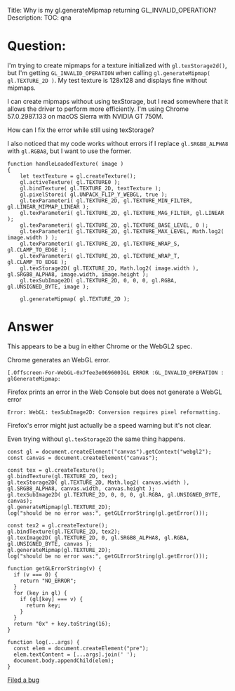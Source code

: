 Title: Why is my gl.generateMipmap returning GL_INVALID_OPERATION?
Description:
TOC: qna

# Question:

I'm trying to create mipmaps for a texture initialized with `gl.texStorage2d()`, but I'm getting `GL_INVALID_OPERATION` when calling `gl.generateMipmap( gl.TEXTURE_2D )`. My test texture is 128x128 and displays fine without mipmaps.

I can create mipmaps without using texStorage, but I read somewhere that it allows the driver to perform more efficiently. I'm using Chrome  57.0.2987.133 on macOS Sierra with NVIDIA GT 750M.

How can I fix the error while still using texStorage?

I also noticed that my code works without errors if I replace `gl.SRGB8_ALPHA8` with `gl.RGBA8`, but I want to use the former.

    function handleLoadedTexture( image )
    {
        let textTexture = gl.createTexture();
        gl.activeTexture( gl.TEXTURE0 );
        gl.bindTexture( gl.TEXTURE_2D, textTexture );
        gl.pixelStorei( gl.UNPACK_FLIP_Y_WEBGL, true );
        gl.texParameteri( gl.TEXTURE_2D, gl.TEXTURE_MIN_FILTER, gl.LINEAR_MIPMAP_LINEAR );
        gl.texParameteri( gl.TEXTURE_2D, gl.TEXTURE_MAG_FILTER, gl.LINEAR );
        gl.texParameteri( gl.TEXTURE_2D, gl.TEXTURE_BASE_LEVEL, 0 );
        gl.texParameteri( gl.TEXTURE_2D, gl.TEXTURE_MAX_LEVEL, Math.log2( image.width ) );
        gl.texParameteri( gl.TEXTURE_2D, gl.TEXTURE_WRAP_S, gl.CLAMP_TO_EDGE );
        gl.texParameteri( gl.TEXTURE_2D, gl.TEXTURE_WRAP_T, gl.CLAMP_TO_EDGE );
        gl.texStorage2D( gl.TEXTURE_2D, Math.log2( image.width ), gl.SRGB8_ALPHA8, image.width, image.height );
        gl.texSubImage2D( gl.TEXTURE_2D, 0, 0, 0, gl.RGBA, gl.UNSIGNED_BYTE, image );
    
        gl.generateMipmap( gl.TEXTURE_2D );

# Answer

This appears to be a bug in either Chrome or the WebGL2 spec.

Chrome generates an WebGL error.

    [.Offscreen-For-WebGL-0x7fee3e069600]GL ERROR :GL_INVALID_OPERATION : glGenerateMipmap: 

Firefox prints an error in the Web Console but does not generate a WebGL error

    Error: WebGL: texSubImage2D: Conversion requires pixel reformatting.

Firefox's error might just actually be a speed warning but it's not clear.

Even trying without `gl.texStorage2D` the same thing happens.

<!-- begin snippet: js hide: false console: true babel: false -->

<!-- language: lang-js -->

    const gl = document.createElement("canvas").getContext("webgl2");
    const canvas = document.createElement("canvas");

    const tex = gl.createTexture();
    gl.bindTexture(gl.TEXTURE_2D, tex);
    gl.texStorage2D( gl.TEXTURE_2D, Math.log2( canvas.width ), gl.SRGB8_ALPHA8, canvas.width, canvas.height );
    gl.texSubImage2D( gl.TEXTURE_2D, 0, 0, 0, gl.RGBA, gl.UNSIGNED_BYTE, canvas);
    gl.generateMipmap(gl.TEXTURE_2D);
    log("should be no error was:", getGLErrorString(gl.getError()));

    const tex2 = gl.createTexture();
    gl.bindTexture(gl.TEXTURE_2D, tex2);
    gl.texImage2D( gl.TEXTURE_2D, 0, gl.SRGB8_ALPHA8, gl.RGBA, gl.UNSIGNED_BYTE, canvas );
    gl.generateMipmap(gl.TEXTURE_2D);
    log("should be no error was:", getGLErrorString(gl.getError()));

    function getGLErrorString(v) {
      if (v === 0) {
        return "NO_ERROR";
      }
      for (key in gl) {
        if (gl[key] === v) {
          return key;
        }
      }
      return "0x" + key.toString(16);
    }

    function log(...args) {
      const elem = document.createElement("pre");
      elem.textContent = [...args].join(' ');
      document.body.appendChild(elem);
    }

<!-- end snippet -->

[Filed a bug](https://bugs.chromium.org/p/chromium/issues/detail?id=712096)

